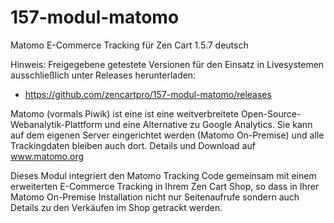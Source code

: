 # 157-modul-matomo
Matomo E-Commerce Tracking für Zen Cart 1.5.7 deutsch

Hinweis: 
Freigegebene getestete Versionen für den Einsatz in Livesystemen ausschließlich unter Releases herunterladen:
* https://github.com/zencartpro/157-modul-matomo/releases

Matomo (vormals Piwik) ist eine ist eine weitverbreitete Open-Source-Webanalytik-Plattform und eine Alternative zu Google Analytics.
Sie kann auf dem eigenen Server eingerichtet werden (Matomo On-Premise) und alle Trackingdaten bleiben auch dort.
Details und Download auf www.matomo.org

Dieses Modul integriert den Matomo Tracking Code gemeinsam mit einem erweiterten E-Commerce Tracking in Ihrem Zen Cart Shop, so dass in Ihrer Matomo On-Premise Installation nicht nur Seitenaufrufe sondern auch Details zu den Verkäufen im Shop getrackt werden. 
